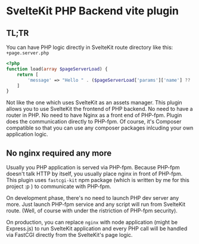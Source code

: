 # SvelteKit PHP Backend vite plugin

## TL;TR

You can have PHP logic directly in SvelteKit route directory like this: `+page.server.php`

```PHP
<?php
function load(array $pageServerLoad) {
    return [
        'message' => "Hello " . ($pageServerLoad['params']['name'] ?? 'unknownn'),
    ]
}

```

Not like the one which uses SvelteKit as an assets manager.
This plugin allows you to use SvelteKit the frontend of PHP backend.
No need to have a router in PHP.
No need to have Nginx as a front end of PHP-fpm.
Plugin does the communication directly to PHP-fpm.
Of course, it's Composer compatible so that you can use any composer packages inlcuding your own application logic.

## No nginx required any more

Usually you PHP application is served via PHP-fpm. Because PHP-fpm doesn't talk HTTP by itself, you usually place nginx in front of PHP-fpm. This plugin uses `fastcgi-kit` npm package (which is written by me for this project :p ) to communicate with PHP-fpm.

On development phase, there's no need to launch PHP dev server any more. Just launch PHP-fpm service and any script will run from SvelteKit route. (Well, of course with under the ristriction of PHP-fpm security).

On production, you can replace `nginx` with node application (might be Express.js) to run SvelteKit application and every PHP call will be handled via FastCGI directly from the SvelteKit's page logic.
